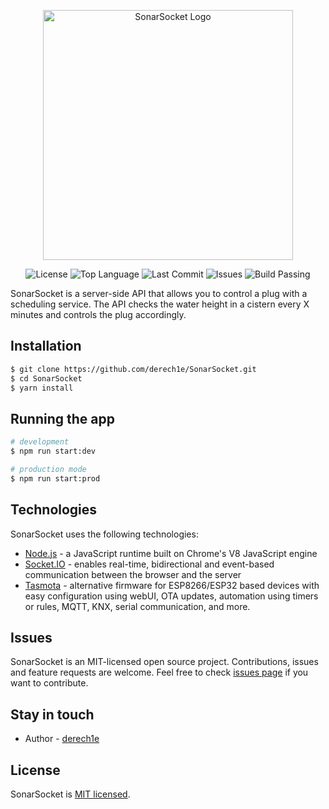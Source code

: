 <p align="center">
  <img src="https://github.com/derech1e/SonarSocket/blob/main/sonarsocket.png?raw=true" alt="SonarSocket Logo" width="400" />
</p>

<p align="center">
  <img src="https://img.shields.io/github/license/derech1e/SonarSocket" alt="License" />
  <img src="https://img.shields.io/github/languages/top/derech1e/SonarSocket" alt="Top Language" />
  <img src="https://img.shields.io/github/last-commit/derech1e/SonarSocket" alt="Last Commit" />
  <img src="https://img.shields.io/github/issues/derech1e/SonarSocket" alt="Issues" />
  <img src="https://img.shields.io/github/actions/workflow/status/derech1e/SonarSocket/CI.yml?branch=main" alt="Build Passing"/>
</p>
SonarSocket is a server-side API that allows you to control a plug with a scheduling service. The API checks the water height in a cistern every X minutes and controls the plug accordingly.

## Installation

```bash
$ git clone https://github.com/derech1e/SonarSocket.git
$ cd SonarSocket
$ yarn install
```

## Running the app

```bash
# development
$ npm run start:dev

# production mode
$ npm run start:prod
```

## Technologies

SonarSocket uses the following technologies:

- [Node.js](https://nodejs.org/) - a JavaScript runtime built on Chrome's V8 JavaScript engine
- [Socket.IO](https://socket.io/) - enables real-time, bidirectional and event-based communication between the browser
  and the server
- [Tasmota](https://tasmota.github.io/docs/) - alternative firmware for ESP8266/ESP32 based devices with easy
  configuration using webUI, OTA updates, automation using timers or rules, MQTT, KNX, serial communication, and more.

## Issues

SonarSocket is an MIT-licensed open source project. Contributions, issues and feature requests are welcome. Feel free to
check [issues page](https://github.com/derech1e/SonarSocket/issues) if you want to contribute.

## Stay in touch

- Author - [derech1e](https://github.com/derech1e)

## License

SonarSocket is [MIT licensed](https://github.com/derech1e/SonarSocket/blob/main/LICENSE).